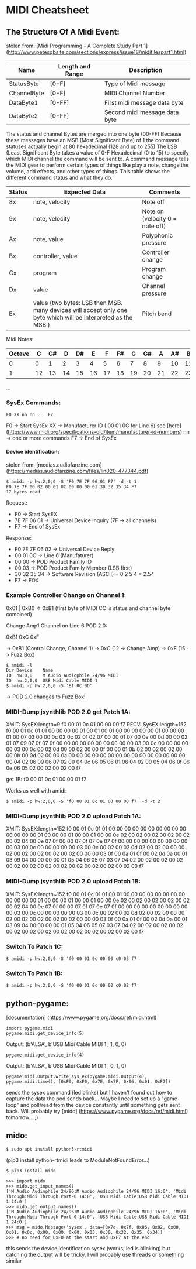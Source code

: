 # MIDI Cheatsheet

## The Structure Of A Midi Event:

stolen from:
[Midi Programming - A Complete Study Part 1] (http://www.petesqbsite.com/sections/express/issue18/midifilespart1.html)

Name        | Length and Range| Description
------------|-----------------|------------------------------
StatusByte  | [0-F]           | Type of Midi message
ChannelByte | [0-F]           | MIDI Channel Number
DataByte1   | [0-FF]          | First midi message data byte
DataByte2   | [0-FF]          | Second midi message data byte

The status and channel Bytes are merged into one byte (00-FF) Because these messages have an MSB (Most Significant Byte) of 1 the command statuses actually begin at 80 hexadecimal (128 and up to 255) The LSB (Least Significant Byte takes a value of 0-F Hexadecimal (0 to 15) to specify which MIDI channel the command will be sent to. A command message tells the MIDI gear to perform certain types of things like play a note, change the volume, add effects, and other types of things. This table shows the different command status and what they do.

Status | Expected Data     | Comments
-------|-------------------|------------------------------------------
8x     | note, velocity    | Note off
9x     | note, velocity    | Note on (velocity 0 = note off)
Ax     | note, value       | Polyphonic pressure
Bx     | controller, value | Controller change
Cx     | program           | Program change
Dx     | value             | Channel pressure
Ex     | value (two bytes: LSB then MSB. many devices will accept only one byte which will be interpreted as the MSB.) | Pitch bend

Midi Notes:

Octave | C  | C# | D  | D# | E  | F  | F# | G  | G# | A  | A# | B
-------|----|----|----|----|----|----|----|----|----|----|----|----
0      |  0 |  1 |  2 |  3 |  4 |  5 |  6 |  7 |  8 |  9 | 10 | 11
1      | 12 | 13 | 14 | 15 | 16 | 17 | 18 | 19 | 20 | 21 | 22 | 23
...

### SysEx Commands:

    F0 XX nn nn ... F7

F0 -> Start SysEx
XX -> Manufacturer ID ( 00 01 0C for Line 6) see [here] (https://www.midi.org/specifications-old/item/manufacturer-id-numbers)
nn -> one or more commands
F7 -> End of SysEx

#### Device identification:

stolen from:
[medias.audiofanzine.com] (https://medias.audiofanzine.com/files/lin020-477344.pdf)

    $ amidi -p hw:2,0,0 -S 'F0 7E 7F 06 01 F7' -d -t 1
    F0 7E 7F 06 02 00 01 0C 00 00 00 03 30 32 35 34 F7
    17 bytes read

Request:
- F0 -> Start SysEX
- 7E 7F 06 01 -> Universal Device Inquiry (7F -> all channels)
- F7 -> End of SysEx

Response:

- F0 7E 7F 06 02 -> Universal Device Reply
- 00 01 0C -> Line 6 (Manufaturer)
- 00 00 -> POD Product Family ID
- 00 03 -> POD Product Family Member (LSB first)
- 30 32 35 34 -> Software Revision (ASCII) = 0 2 5 4 = 2.54
- F7 -> EOX

### Example Controller Change on Channel 1:

0x01 | 0xB0 => 0xB1
(first byte of MIDI CC is status and channel byte combined)

Change Amp1 Channel on Line 6 POD 2.0:

0xB1 0xC 0xF

-> 0xB1 (Control Change, Channel 1)
-> 0xC (12 -> Change Amp)
-> 0xF (15 -> Fuzz Box)

    $ amidi -l
    Dir Device    Name
    IO  hw:0,0    M Audio Audiophile 24/96 MIDI
    IO  hw:2,0,0  USB Midi Cable MIDI 1
    $ amidi -p hw:2,0,0 -S 'B1 0C 0D'

-> POD 2.0 changes to Fuzz Box!

### MIDI-Dump jsynthlib POD 2.0 get Patch 1A:

XMIT: SysEX:length=9
  f0 00 01 0c 01 00 00 00 f7
RECV: SysEX:length=152
  f0 00 01 0c 01 01 00 00 00 00 01 00 01 00 01 00
00 00 00 00 01 00 00 00 01 00 07 03 00 00 0c 02
0c 02 01 02 07 00 00 01 07 00 0e 00 0d 00 00 02
01 07 09 07 0f 07 0f 00 00 00 00 00 00 00 00 00
00 03 00 0c 00 00 00 00 00 03 00 0c 00 02 0d 00
00 02 00 00 0f 00 00 01 0b 02 00 02 00 02 00 00
0b 00 0d 02 00 00 0a 00 00 00 00 00 00 00 00 00
00 00 00 00 00 00 00 04 02 06 09 06 07 02 00 04
0c 06 05 06 01 06 04 02 00 05 04 06 0f 06 0e 06
05 02 00 02 00 02 00 f7

get 1B:
f0 00 01 0c 01 00 00 01 f7

Works as well with amidi:

    $ amidi -p hw:2,0,0 -S 'f0 00 01 0c 01 00 00 00 f7' -d -t 2

### MIDI-Dump jsynthlib POD 2.0 upload Patch 1A:

XMIT: SysEX:length=152
  f0 00 01 0c 01 01 00 00 00 00 00 00 00 00 00 00
00 00 00 00 01 00 00 00 01 00 00 01 00 00 0e 02
00 02 00 02 00 02 00 02 00 02 04 00 0e 07 0f 00
00 07 0f 07 0e 07 0f 00 00 00 00 00 00 00 00 00
00 03 00 0c 00 00 00 00 00 03 00 0c 00 02 00 02
0d 02 00 02 00 00 00 02 00 02 00 02 00 02 00 02
00 00 00 03 0f 00 0a 01 0f 00 02 0d 0a 00 01 03
09 04 00 00 00 00 01 05 04 06 05 07 03 07 04 02
00 02 00 02 00 02 00 02 00 02 00 02 00 02 00 02
00 02 00 02 00 02 00 f7

### MIDI-Dump jsynthlib POD 2.0 upload Patch 1B:

XMIT: SysEX:length=152
  f0 00 01 0c 01 01 00 01 00 00 00 00 00 00 00 00
00 00 00 00 01 00 00 00 01 00 00 01 00 00 0e 02
00 02 00 02 00 02 00 02 00 02 04 00 0e 07 0f 00
00 07 0f 07 0e 07 0f 00 00 00 00 00 00 00 00 00
00 03 00 0c 00 00 00 00 00 03 00 0c 00 02 00 02
0d 02 00 02 00 00 00 02 00 02 00 02 00 02 00 02
00 00 00 03 0f 00 0a 01 0f 00 02 0d 0a 00 01 03
09 04 00 00 00 00 01 05 04 06 05 07 03 07 04 02
00 02 00 02 00 02 00 02 00 02 00 02 00 02 00 02
00 02 00 02 00 02 00 f7

### Switch To Patch 1C:

    $ amidi -p hw:2,0,0 -S 'f0 00 01 0c 00 00 c0 03 f7'

### Switch To Patch 1B:

    $ amidi -p hw:2,0,0 -S 'f0 00 01 0c 00 00 c0 02 f7'

## python-pygame:

[documentation] (https://www.pygame.org/docs/ref/midi.html)

    import pygame.midi
    pygame.midi.get_device_info(5)

Output: (b'ALSA', b'USB Midi Cable MIDI 1', 1, 0, 0)

    pygame.midi.get_device_info(4)

Output: (b'ALSA', b'USB Midi Cable MIDI 1', 0, 1, 0)

    pygame.midi.Output.write_sys_ex(pygame.midi.Output(4), pygame.midi.time(), [0xF0, 0xF0, 0x7E, 0x7F, 0x06, 0x01, 0xF7])

sends the sysex command (led blinks) but I haven't found out how to capture the data the pod sends back...
Maybe I need to set up a "game-loop" and poll/read from the device constantly until something gets sent back.
Will probably try [mido] (https://www.pygame.org/docs/ref/midi.html) tomorrow... ;)

## mido:

    $ sudo apt install python3-rtmidi

(pip3 install python-rtmidi leads to ModuleNotFoundError...)

    $ pip3 install mido

    >>> import mido
    >>> mido.get_input_names()
    ['M Audio Audiophile 24/96:M Audio Audiophile 24/96 MIDI 16:0', 'Midi Through:Midi Through Port-0 14:0', 'USB Midi Cable:USB Midi Cable MIDI 1 24:0']
    >>> mido.get_output_names()
    ['M Audio Audiophile 24/96:M Audio Audiophile 24/96 MIDI 16:0', 'Midi Through:Midi Through Port-0 14:0', 'USB Midi Cable:USB Midi Cable MIDI 1 24:0']
    >>> msg = mido.Message('sysex', data=[0x7e, 0x7f, 0x06, 0x02, 0x00, 0x01, 0x0c, 0x00, 0x00, 0x00, 0x03, 0x30, 0x32, 0x35, 0x34])
    >>> # no need for 0xF0 at the start and 0xF7 at the end

this sends the device identification sysex (works, led is blinking) but catching the output
will be tricky, I will probably use threads or something similar

